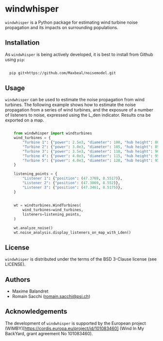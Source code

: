 # windwhisper

``windwhisper`` is a Python package for estimating wind turbine 
noise propagation and its impacts on surrounding populations.

## Installation

As ``windwhisper`` is being actively developed, 
it is best to install from Github using ``pip``:

```bash
  
  pip git+https://github.com/Maxbeal/noisemodel.git
```

## Usage

``windwhisper`` can be used to estimate the noise propagation from wind turbines. 
The following example shows how to estimate the noise propagation from a series of
wind turbines, and the exposure of a number of listeners to noise, expressed using
the L_den indicator. Results cna be exported on a map.

```python

    from windwhisper import windturbines
    wind_turbines = {   
        "Turbine 1": {"power": 2.5e3, "diameter": 100, "hub height": 80, "position": (47.5, 8.55)},
        "Turbine 2": {"power": 3.0e3, "diameter": 105, "hub height": 85, "position": (47.3869, 8.5517)},
        "Turbine 3": {"power": 3.5e3, "diameter": 110, "hub height": 90, "position": (47.3969, 8.5617)},
        "Turbine 4": {"power": 4.0e3, "diameter": 115, "hub height": 95, "position": (47.3869, 8.5317)},
        "Turbine 5": {"power": 4.0e3, "diameter": 120, "hub height": 95, "position": (47.34955801547433, 8.491580864126439)},
    }
    
    listening_points = {
        "Listener 1": {"position": (47.3769, 8.5517)},
        "Listener 2": {"position": (47.3869, 8.552)},
        "Listener 3": {"position": (47.3461, 8.5175)},
    }
    
    
    wt = windturbines.WindTurbines(
        wind_turbines=wind_turbines,
        listeners=listening_points,
    )
    
    wt.analyze_noise()
    wt.noise_analysis.display_listeners_on_map_with_Lden()
```

## License

``windwhisper`` is distributed under the terms of the BSD 3-Clause license (see LICENSE).

## Authors

* Maxime Balandret
* Romain Sacchi (romain.sacchi@psi.ch)

## Acknowledgements
The development of `windwhisper` is supported by the European project
(WIMBY)[https://cordis.europa.eu/project/id/101083460] (Wind In My BackYard, grant agreement No 101083460).
